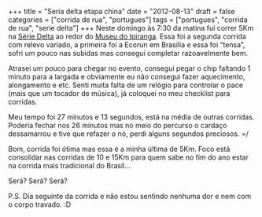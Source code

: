 +++
title = "Seria delta etapa china"
date = "2012-08-13"
draft = false
categories = ["corrida de rua", "portugues"]
tags = ["portugues", "corrida de rua", "serie delta"]
+++
Neste domingo às 7:30 da matina fui correr 5Km na [Série
Delta](https://seriedelta.com.br/sao-paulo/sp-china) ao redor do [Museu
do Ipiranga](https://pt.wikipedia.org/wiki/Museu_do_Ipiranga). Essa foi a
segunda corrida com relevo variado, a primeira foi a Ecorun em Brasília
e essa foi “tensa”, sofri um pouco nas subidas mas consegui completar
razoavelmente bem.

Atrasei um pouco para chegar no evento, consegui pegar o chip faltando 1
minuto para a largada e obviamente eu não consegui fazer aquecimento,
alongamento e etc. Senti muita falta de um relógio para controlar o pace
(mais que um tocador de música), já coloquei no meu checklist para
corridas.

Meu tempo foi 27 minutos e 13 segundos, está na média de outras
corridas. Poderia fechar nos 26 minutos mas no meio do percurso o
cardaço dessamarrou e tive que refazer o nó, perdi alguns segundos
preciosos. =/

Bom, corrida foi ótima mas essa é a minha última de 5Km. Foco está
consolidar nas corridas de 10 e 15Km para quem sabe no fim do ano estar
na corrida mais tradicional do Brasil…

Será? Será? Será?

P.S. Dia seguinte da corrida e não estou sentindo nenhuma dor e nem com
o corpo travado. :D
